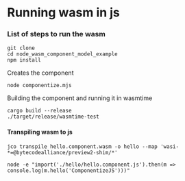 # Running wasm in js 

### List of steps to run the wasm 


```
git clone 
cd node_wasm_component_model_example
npm install
```


Creates the component  
```
node componentize.mjs
```

Building the component and running it in wasmtime 
```
cargo build --release
./target/release/wasmtime-test
```

#### Transpiling wasm to js
```
jco transpile hello.component.wasm -o hello --map 'wasi-*=@bytecodealliance/preview2-shim/*' 
```


```
node -e "import('./hello/hello.component.js').then(m => console.log(m.hello('ComponentizeJS')))"
```

